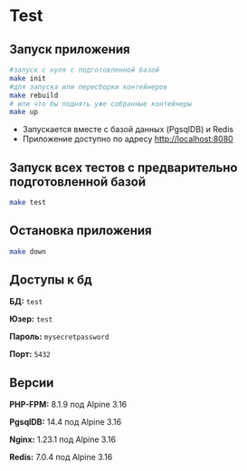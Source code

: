 # Test

## Запуск приложения
```bash
#запуск с нуля с подготовленной базой 
make init
#для запуска или пересборки контейнеров
make rebuild 
# или что бы поднять уже собранные контейнеры 
make up 
```

- Запускается вместе с базой данных (PgsqlDB) и Redis
- Приложение доступно по адресу [http://localhost:8080](http://localhost:8080)

## Запуск всех тестов с предварительно подготовленной базой
```bash
make test
```

## Остановка приложения
``` bash
make down
```

## Доступы к бд
**БД:** `test`

**Юзер:** `test`

**Пароль:** `mysecretpassword`

**Порт:** `5432`

## Версии
**PHP-FPM:** 8.1.9 под Alpine 3.16

**PgsqlDB:** 14.4 под Alpine 3.16

**Nginx:** 1.23.1 под Alpine 3.16

**Redis:** 7.0.4 под Alpine 3.16
